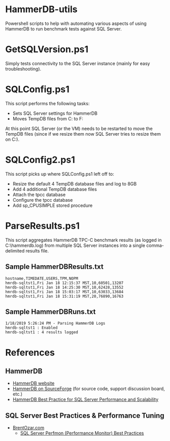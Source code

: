 # HammerDB-utils
Powershell scripts to help with automating various aspects of using HammerDB to run benchmark tests against SQL Server.

# GetSQLVersion.ps1
Simply tests connectivity to the SQL Server instance (mainly for easy troubleshooting).

# SQLConfig.ps1
This script performs the following tasks:
- Sets SQL Server settings for HammerDB
- Moves TempDB files from C: to F:

At this point SQL Server (or the VM) needs to be restarted to move the TempDB files (since if we resize them now SQL Server tries to resize them on C:).

# SQLConfig2.ps1
This script picks up where SQLConfig.ps1 left off to:
- Resize the default 4 TempDB database files and log to 8GB
- Add 4 additional TempDB database files
- Attach the tpcc database
- Configure the tpcc database
- Add sp_CPUSIMPLE stored procedure

# ParseResults.ps1
This script aggregates HammerDB TPC-C benchmark results (as logged in C:\hammerdb.log) from multiple SQL Server instances into a single comma-delimited results file.

## Sample HammerDBResults.txt
```
hostname,TIMEDATE,USERS,TPM,NOPM
hmrdb-sqltst1,Fri Jan 18 12:15:37 MST,10,60501,13207
hmrdb-sqltst1,Fri Jan 18 14:25:30 MST,10,62428,13552
hmrdb-sqltst1,Fri Jan 18 15:03:17 MST,10,63033,13684
hmrdb-sqltst1,Fri Jan 18 15:31:19 MST,20,76890,16763
```

## Sample HammerDBRuns.txt
```
1/18/2019 5:26:24 PM - Parsing HammerDB Logs
hmrdb-sqltst1 : Enabled
hmrdb-sqltst1 : 4 results logged
```

# References
## HammerDB
- [HammerDB website](https://www.hammerdb.com/)
- [HammerDB on SourceForge](https://sourceforge.net/projects/hammerdb/) (for source code, support discussion board, etc.)
- [HammerDB Best Practice for SQL Server Performance and Scalability](https://www.hammerdb.com/blog/uncategorized/hammerdb-best-practice-for-sql-server-performance-and-scalability/)

## SQL Server Best Practices & Performance Tuning
- [BrentOzar.com](https://www.brentozar.com/)
  - [SQL Server Perfmon (Performance Monitor) Best Practices](https://www.brentozar.com/archive/2006/12/dba-101-using-perfmon-for-sql-performance-tuning/)
